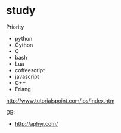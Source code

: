 study
=====

Priority

* python
* Cython
* C
* bash
* Lua
* coffeescript
* javascript
* C++
* Erlang



http://www.tutorialspoint.com/ios/index.htm



DB:
* http://aphyr.com/
